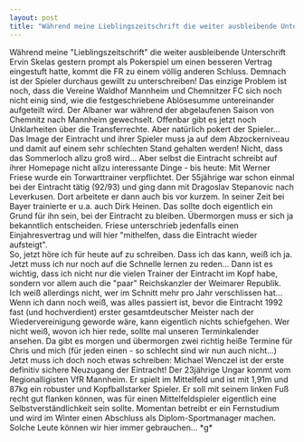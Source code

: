 ```yaml
---
layout: post
title: "Während meine Lieblingszeitschrift die weiter ausbleibende Unterschrift Ervin Skelas gestern prompt als Pokerspiel um einen besseren Vertrag eingestuft hatte, kommt die FR zu einem völlig anderen Schluss."
---
```


Während meine "Lieblingszeitschrift" die weiter ausbleibende Unterschrift Ervin Skelas gestern prompt als Pokerspiel um einen besseren Vertrag eingestuft hatte, kommt die FR zu einem völlig anderen Schluss. Demnach ist der Spieler durchaus gewillt zu unterschreiben! Das einzige Problem ist noch, dass die Vereine Waldhof Mannheim und Chemnitzer FC sich noch nicht einig sind, wie die festgeschriebene Ablösesumme untereinander aufgeteilt wird. Der Albaner war während der abgelaufenen Saison von Chemnitz nach Mannheim gewechselt. Offenbar gibt es jetzt noch Unklarheiten über die Transferrechte. Aber natürlich pokert der Spieler... Das Image der Eintracht und ihrer Spieler muss ja auf dem Abzockerniveau und damit auf einem sehr schlechten Stand gehalten werden! Nicht, dass das Sommerloch allzu groß wird... Aber selbst die Eintracht schreibt auf ihrer Homepage nicht allzu interessante Dinge - bis heute: Mit Werner Friese wurde ein Torwarttrainer verpflichtet. Der 55jährige war schon einmal bei der Eintracht tätig (92/93) und ging dann mit Dragoslav Stepanovic nach Leverkusen. Dort arbeitete er dann auch bis vor kurzem. In seiner Zeit bei Bayer trainierte er u.a. auch Dirk Heinen. Das sollte doch eigentlich ein Grund für ihn sein, bei der Eintracht zu bleiben. Übermorgen muss er sich ja bekanntlich entscheiden. Friese unterschrieb jedenfalls einen Einjahresvertrag und will hier "mithelfen, dass die Eintracht wieder aufsteigt".  
So, jetzt höre ich für heute auf zu schreiben. Dass ich das kann, weiß ich ja. Jetzt muss ich nur noch auf die Schnelle lernen zu reden... Dann ist es wichtig, dass ich nicht nur die vielen Trainer der Eintracht im Kopf habe, sondern vor allem auch die "paar" Reichskanzler der Weimarer Republik. Ich weiß allerdings nicht, wer im Schnitt mehr pro Jahr verschlissen hat... Wenn ich dann noch weiß, was alles passiert ist, bevor die Eintracht 1992 fast (und hochverdient) erster gesamtdeutscher Meister nach der Wiedervereinigung geworde wäre, kann eigentlich nichts schiefgehen. Wer nicht weiß, wovon ich hier rede, sollte mal unseren Terminkalender ansehen. Da gibt es morgen und übermorgen zwei richtig heiße Termine für Chris und mich (für jeden einen - so schlecht sind wir nun auch nicht...)  
Jetzt muss ich doch noch etwas schreiben: Michael Wenczel ist der erste definitiv sichere Neuzugang der Eintracht! Der 23jährige Ungar kommt vom Regionalligisten VfR Mannheim. Er spielt im Mittelfeld und ist mit 1,91m und 87kg ein robuster und Kopfballstarker Spieler. Er soll mit seinem linken Fuß recht gut flanken können, was für einen Mittelfeldspieler eigentlich eine Selbstverständlichkeit sein sollte. Momentan betreibt er ein Fernstudium und wird im Winter einen Abschluss als Diplom-Sportmanager machen. Solche Leute können wir hier immer gebrauchen... \*g\*
